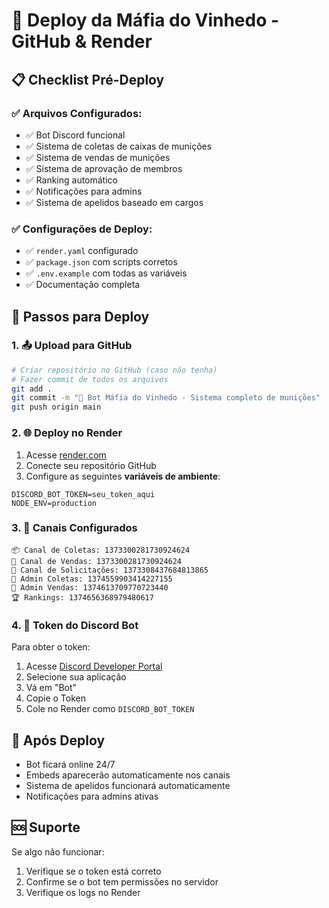 # 🚀 Deploy da Máfia do Vinhedo - GitHub & Render

## 📋 Checklist Pré-Deploy

### ✅ Arquivos Configurados:
- ✅ Bot Discord funcional
- ✅ Sistema de coletas de caixas de munições
- ✅ Sistema de vendas de munições
- ✅ Sistema de aprovação de membros
- ✅ Ranking automático
- ✅ Notificações para admins
- ✅ Sistema de apelidos baseado em cargos

### ✅ Configurações de Deploy:
- ✅ `render.yaml` configurado
- ✅ `package.json` com scripts corretos
- ✅ `.env.example` com todas as variáveis
- ✅ Documentação completa

## 🔧 Passos para Deploy

### 1. 📤 Upload para GitHub
```bash
# Criar repositório no GitHub (caso não tenha)
# Fazer commit de todos os arquivos
git add .
git commit -m "🔫 Bot Máfia do Vinhedo - Sistema completo de munições"
git push origin main
```

### 2. 🌐 Deploy no Render
1. Acesse [render.com](https://render.com)
2. Conecte seu repositório GitHub
3. Configure as seguintes **variáveis de ambiente**:

```env
DISCORD_BOT_TOKEN=seu_token_aqui
NODE_ENV=production
```

### 3. 🎯 Canais Configurados
```
📦 Canal de Coletas: 1373300281730924624
🔫 Canal de Vendas: 1373300281730924624  
🎯 Canal de Solicitações: 1373308437684813865
📢 Admin Coletas: 1374559903414227155
📢 Admin Vendas: 1374613709770723440
🏆 Rankings: 1374656368979480617
```

### 4. 🔐 Token do Discord Bot
Para obter o token:
1. Acesse [Discord Developer Portal](https://discord.com/developers/applications)
2. Selecione sua aplicação
3. Vá em "Bot" 
4. Copie o Token
5. Cole no Render como `DISCORD_BOT_TOKEN`

## 🎉 Após Deploy
- Bot ficará online 24/7
- Embeds aparecerão automaticamente nos canais
- Sistema de apelidos funcionará automaticamente
- Notificações para admins ativas

## 🆘 Suporte
Se algo não funcionar:
1. Verifique se o token está correto
2. Confirme se o bot tem permissões no servidor
3. Verifique os logs no Render